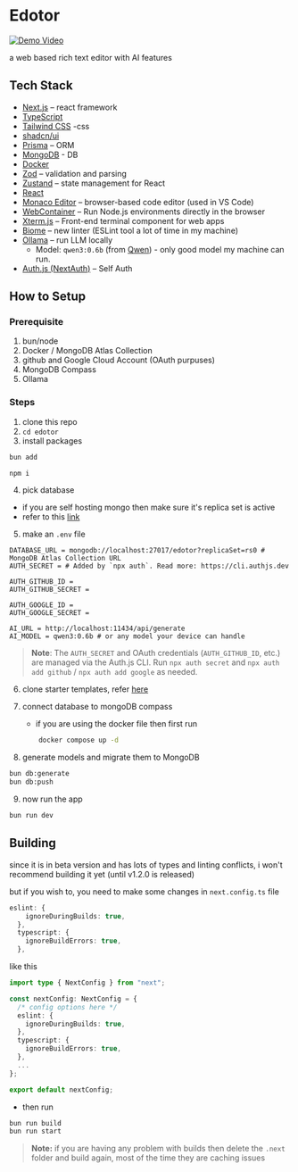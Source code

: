 # Edotor

[![Demo Video](https://i9.ytimg.com/vi/tZJ6GRuzic0/mqdefault.jpg?sqp=CJyU6MYG-oaymwEmCMACELQB8quKqQMa8AEB-AH-CYAC0AWKAgwIABABGC0gZShWMA8%3D&rs=AOn4CLDNVRdAhlxZOORuZBCfa0n8eCY2-A&retry=4)](https://www.youtube.com/watch?v=tZJ6GRuzic0)

a web based rich text editor with AI features 

## Tech Stack
- [Next.js](https://nextjs.org/) – react framework  
- [TypeScript](https://www.typescriptlang.org/) 
- [Tailwind CSS](https://tailwindcss.com/) -css  
- [shadcn/ui](https://ui.shadcn.com/) 
- [Prisma](https://www.prisma.io/) – ORM  
- [MongoDB](https://www.mongodb.com/) - DB  
- [Docker](https://www.docker.com/)  
- [Zod](https://zod.dev/) –  validation and parsing  
- [Zustand](https://github.com/pmndrs/zustand) – state management for React  
- [React](https://react.dev/)  
- [Monaco Editor](https://microsoft.github.io/monaco-editor/) –  browser-based code editor (used in VS Code)  
- [WebContainer](https://webcontainers.io/) – Run Node.js environments directly in the browser  
- [Xterm.js](https://xtermjs.org/) – Front-end terminal component for web apps  
- [Biome](https://biomejs.dev/) – new linter (ESLint tool a lot of time in my machine)
- [Ollama](https://ollama.com/) – run LLM locally
  - Model: `qwen3:0.6b` (from [Qwen](https://qwenlm.github.io/))  - only good model my machine can run.
- [Auth.js (NextAuth)](https://authjs.dev/) – Self Auth 

## How to Setup

### Prerequisite
1. bun/node
2. Docker / MongoDB Atlas Collection
3. github and Google Cloud Account (OAuth purpuses)
4. MongoDB Compass
5. Ollama 

### Steps
1. clone this repo
2. `cd edotor`
3. install packages

```bash
bun add
``` 

```bash
npm i
``` 

4. pick database
- if you are self hosting mongo then make sure it's replica set is active
- refer to this [link](./devnotes/mongo-replica-set.md)

5. make an `.env` file

```.env
DATABASE_URL = mongodb://localhost:27017/edotor?replicaSet=rs0 # MongoDB Atlas Collection URL
AUTH_SECRET = # Added by `npx auth`. Read more: https://cli.authjs.dev

AUTH_GITHUB_ID = 
AUTH_GITHUB_SECRET = 

AUTH_GOOGLE_ID = 
AUTH_GOOGLE_SECRET = 

AI_URL = http://localhost:11434/api/generate
AI_MODEL = qwen3:0.6b # or any model your device can handle
```

> **Note**: The `AUTH_SECRET` and OAuth credentials (`AUTH_GITHUB_ID`, etc.) are managed via the Auth.js CLI. Run `npx auth secret` and `npx auth add github` / `npx auth add google` as needed.

6. clone starter templates, refer [here](./devnotes/starter-templates-setup.MD)

7. connect database to mongoDB compass
    - if you are using the docker file then first run 
    ```bash
        docker compose up -d
    ```

8. generate models and migrate them to MongoDB  
```bash
bun db:generate
bun db:push
```

9. now run the app
```bash
bun run dev
```


## Building  
since it is in beta version and  has lots of types and linting conflicts, i won't recommend building it yet (until v1.2.0 is released)

but if you wish to, you need to make some changes in `next.config.ts` file

```ts
eslint: {
    ignoreDuringBuilds: true,
  },
  typescript: {
    ignoreBuildErrors: true,
  },
```
like this
```ts
import type { NextConfig } from "next";

const nextConfig: NextConfig = {
  /* config options here */
  eslint: {
    ignoreDuringBuilds: true,
  },
  typescript: {
    ignoreBuildErrors: true,
  },
  ...
};

export default nextConfig;

```

- then run 
```bash
bun run build
bun run start
```

> **Note:** if you are having any problem with builds then delete the `.next` folder and build again, most of the time they are caching issues
